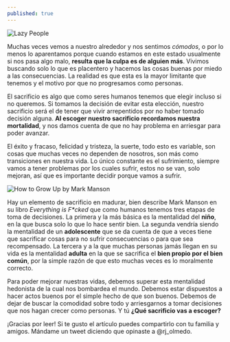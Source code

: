 ```yaml
---
published: true
---
```

![Lazy People]({{site.baseurl}}/images/lazy.png)


Muchas veces vemos a nuestro alrededor y nos sentimos _cómodos_, o por lo menos lo aparentamos porque cuando estamos en este estado usualmente si nos pasa algo malo, **resulta que la culpa es de alguien más**. Vivimos buscando solo lo que es placentero y hacemos las cosas buenas por miedo a las consecuencias. La realidad es que esta es la mayor limitante que tenemos y el motivo por que no progresamos como personas.

El sacrificio es algo que como seres humanos tenemos que elegir incluso si no queremos. Si tomamos la decisión de evitar esta elección, nuestro sacrificio será el de tener que vivir arrepentidos por no haber tomado decisión alguna. **Al escoger nuestro sacrificio recordamos nuestra mortalidad**, y nos damos cuenta de que no hay problema en arriesgar para poder avanzar.

El éxito y fracaso, felicidad y tristeza, la suerte, todo esto es variable, son cosas que muchas veces no dependen de nosotros, son más como transiciones en nuestra vida. Lo único constante es el sufrimiento, siempre vamos a tener problemas por los cuales sufrir, estos no se van, solo mejoran, así que es importante decidir porque vamos a sufrir.


![How to Grow Up by Mark Manson]({{site.baseurl}}/images/growup.png)


Hay un elemento de sacrificio en madurar, bien describe Mark Manson en su libro _Everything is F*cked_ que como humanos tenemos tres etapas de toma de decisiones. La primera y la más básica es la mentalidad del **niño**, en la que busca solo lo que lo hace sentir bien. La segunda vendría siendo la mentalidad de un **adolescente** que se da cuenta de que a veces tiene que sacrificar cosas para no sufrir consecuencias o para que sea recompensado. La tercera y a la que muchas personas jamás llegan en su vida es la mentalidad **adulta** en la que se sacrifica el **bien propio por el bien común**, por la simple razón de que esto muchas veces es lo moralmente correcto.

Para poder mejorar nuestras vidas, debemos superar esta mentalidad hedonista de la cual nos bombardea el mundo. Debemos estar dispuestos a hacer actos buenos por el simple hecho de que son buenos. Debemos de dejar de buscar la comodidad sobre todo y arriesgarnos a tomar decisiones que nos hagan crecer como personas. Y tú **¿Qué sacrificio vas a escoger?**

¡Gracias por leer! Si te gusto el artículo puedes compartirlo con tu familia y amigos. Mándame un tweet diciendo que opinaste a @rj_olmedo.
